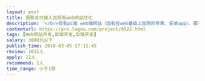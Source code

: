 ```yaml
---                
layout: post       
title: 银联支付接入加现有web网站优化           
description: '</br>现有pc端 web端网站（加有在web基础上加壳的苹果、安卓app），需要加入银联支付的接入，另外网站做一些小的优化调整</br>'     
contenturl: https://pro.lagou.com/project/6522.html      
tags: [Web网站开发,前端开发,后端开发]            
salary: 3000元以下          
publish_time: 2018-03-05 17:12:45         
review: 1631人                   
apply: 12人                   
recommend: 1人                   
time_range: 小于1周              
---                 
```

